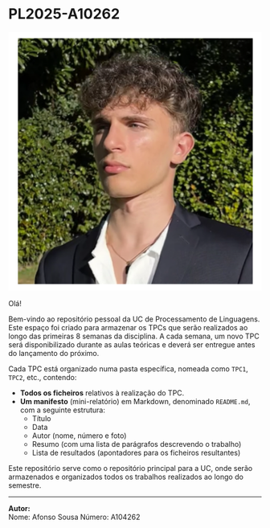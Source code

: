 # PL2025-A10262

![Foto do Autor](FOTO.png)

Olá!

Bem-vindo ao repositório pessoal da UC de Processamento de Linguagens. Este espaço foi criado para armazenar os TPCs que serão realizados ao longo das primeiras 8 semanas da disciplina. A cada semana, um novo TPC será disponibilizado durante as aulas teóricas e deverá ser entregue antes do lançamento do próximo.

Cada TPC está organizado numa pasta específica, nomeada como `TPC1`, `TPC2`, etc., contendo:
- **Todos os ficheiros** relativos à realização do TPC.
- **Um manifesto** (mini-relatório) em Markdown, denominado `README.md`, com a seguinte estrutura:
  - Título
  - Data
  - Autor (nome, número e foto)
  - Resumo (com uma lista de parágrafos descrevendo o trabalho)
  - Lista de resultados (apontadores para os ficheiros resultantes)

Este repositório serve como o repositório principal para a UC, onde serão armazenados e organizados todos os trabalhos realizados ao longo do semestre.

---

**Autor:**  
Nome: Afonso Sousa 
Número: A104262  
